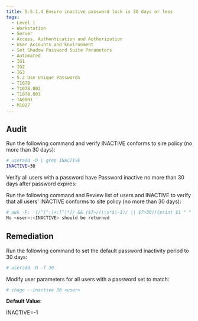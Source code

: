 ```yaml
---
title: 5.5.1.4 Ensure inactive password lock is 30 days or less
tags:
  - Level 1
  - Workstation
  - Server
  - Access, Authentication and Authorization
  - User Accounts and Environment
  - Set Shadow Password Suite Parameters
  - Automated
  - IG1
  - IG2
  - IG3
  - 5.2 Use Unique Passwords
  - T1078
  - T1078.002
  - T1078.003
  - TA0001
  - M1027
---
```


## Audit
Run the following command and verify INACTIVE conforms to sire policy (no more than 30 days):
```bash
# useradd -D | grep INACTIVE
INACTIVE=30
```

Verify all users with a password have Password inactive no more than 30 days after password expires:

Run the following command and Review list of users and INACTIVE to verify that all users' INACTIVE conforms to site policy (no more than 30 days):
```bash
# awk -F: '(/^[^:]+:[^!*]/ && ($7~/(\\s*$|-1)/ || $7>30)){print $1 " " $7}' /etc/shadow
No <user>:<INACTIVE> should be returned
```

## Remediation
Run the following command to set the default password inactivity period to 30 days:
```bash
# useradd -D -f 30
```

Modify user parameters for all users with a password set to match:
```bash
# chage --inactive 30 <user>
```

**Default Value**:

INACTIVE=-1
